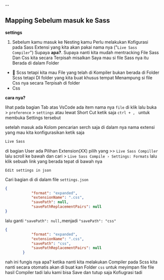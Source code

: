 --

## Mapping Sebelum masuk ke Sass

**settings**

1. Sebelum kamu masuk ke Nesting kamu Perlu melakukan Kofigurasi pada Sass Extensi yang kita akan pakai nama nya ("`Live Sass Compiler`") Supaya **apa?**. Supaya nanti kita mudah mentracking File Sass Dan Css kita secara Terpisah misalkan Saya mau si file Sass nya itu Berada di dalam Folder

 - 📁 Scss
 tetapi kita mau File yang telah di Kompiler bukan berada di Folder Scss tetapi DI folder yang 
 kita buat khusus tempat Menampung si file Css nya secara Terpisah di folder
 - Css

**cara nya?**

lihat pada bagian Tab atas VsCode ada item nama nya `file` di klik lalu buka > `preference` > `settings` atau lewat Short Cut ketik saja `ctrl + , ` untuk membuka Settings tersebut

setelah masuk ada Kolom pencarian serch saja di dalam nya nama extensi yang mau kita konfigurasikan ketik saja 
```bash
Live Sass
```
di bagian User ada Pilihan Extension(XX) pilih yang >> `Live Sass Compiller` lalu scroll ke bawah dan cari > `Live Sass Compile › Settings: Formats` lalu klik sebuah link yang berada tepat di bawah nya 
```link
Edit settings in json
```

Cari bagian di di dalam file `settings.json`
```json
{
            "format": "expanded",
            "extensionName": ".css",
            "savePath": null,
            "savePathReplacementPairs": null
}
```
lalu ganti `"savePath": null,`menjadi `"savePath": "css"` 
```json
{
            "format": "expanded",
            "extensionName": ".css",
            "savePath": "css",
            "savePathReplacementPairs": null
        }
```
nah ini fungis nya apa?
ketika nanti kita melakukan Compiler pada Scss kita nanti secara otomatis akan di buat kan Folder `css` untuk meyimpan file file hasil Compiler tadi
lalu kami bisa Save dan tutup saja Kofiugrasi tadi
